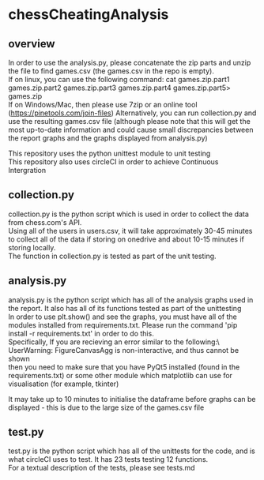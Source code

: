 # chessCheatingAnalysis

## overview
In order to use the analysis.py, please concatenate the zip parts and unzip the file to find games.csv (the games.csv in the repo is empty). \
If on linux, you can use the following command: cat games.zip.part1 games.zip.part2 games.zip.part3 games.zip.part4 games.zip.part5> games.zip\
If on Windows/Mac, then please use 7zip or an online tool (https://pinetools.com/join-files)
Alternatively, you can run collection.py and use the resulting games.csv file (although please note that this will get the most up-to-date information and could cause small discrepancies between the report graphs and the graphs displayed from analysis.py)

This repository uses the python unittest module to unit testing\
This repository also uses circleCI in order to achieve Continuous Intergration

## collection.py
collection.py is the python script which is used in order to collect the data from chess.com's API.\
Using all of the users in users.csv, it will take approximately 30-45 minutes to collect all of the data if storing on onedrive and about 10-15 minutes if storing locally.\
The function in collection.py is tested as part of the unit testing.

## analysis.py
analysis.py is the python script which has all of the analysis graphs used in the report. It also has all of its functions tested as part of the unittesting\
In order to use plt.show() and see the graphs, you must have all of the modules installed from requirements.txt. Please run the command 'pip install -r requirements.txt' in order to do this.\
Specifically, If you are recieving an error similar to the following:\ 
UserWarning: FigureCanvasAgg is non-interactive, and thus cannot be shown\
then you need to make sure that you have PyQt5 installed (found in the requirements.txt) or some other module which matplotlib can use for visualisation (for example, tkinter)

It may take up to 10 minutes to initialise the dataframe before graphs can be displayed - this is due to the large size of the games.csv file
## test.py
test.py is the python script which has all of the unittests for the code, and is what circleCI uses to test. It has 23 tests testing 12 functions.\
For a textual description of the tests, please see tests.md
